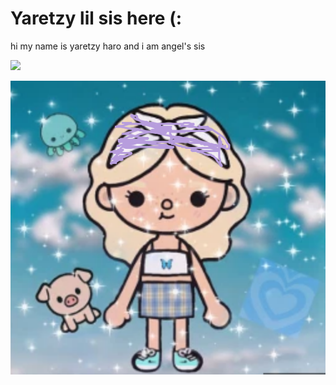 
# Yaretzy lil sis here (:



hi my name is yaretzy haro and i am angel's sis 


![](../../z/yaretzy_toca_boca.png)


![Alt text](../z/yaretzy_toca_boca.png)